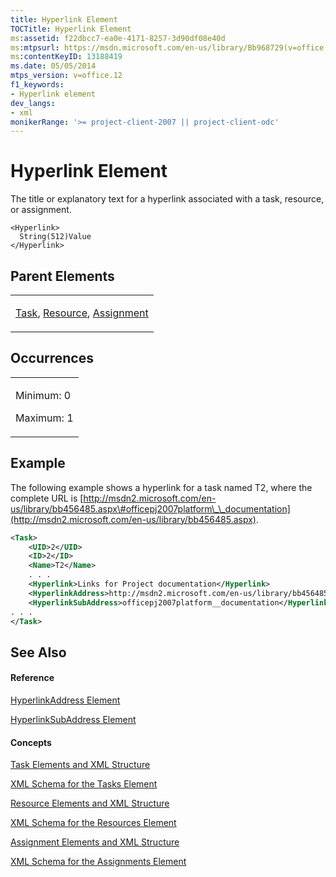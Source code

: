 ```yaml
---
title: Hyperlink Element
TOCTitle: Hyperlink Element
ms:assetid: f22dbcc7-ea0e-4171-8257-3d90df08e40d
ms:mtpsurl: https://msdn.microsoft.com/en-us/library/Bb968729(v=office.12)
ms:contentKeyID: 13188419
ms.date: 05/05/2014
mtps_version: v=office.12
f1_keywords:
- Hyperlink element
dev_langs:
- xml
monikerRange: '>= project-client-2007 || project-client-odc'
---
```


# Hyperlink Element




The title or explanatory text for a hyperlink associated with a task, resource, or assignment.

    <Hyperlink>
      String(512)Value
    </Hyperlink>

## Parent Elements

<table>
<colgroup>
<col style="width: 100%" />
</colgroup>
<tbody>
<tr class="odd">
<td><p><a href="bb968487(v=office.12).md">Task</a>, <a href="bb968715(v=office.12).md">Resource</a>, <a href="bb968611(v=office.12).md">Assignment</a></p></td>
</tr>
</tbody>
</table>

## Occurrences

<table>
<colgroup>
<col style="width: 100%" />
</colgroup>
<tbody>
<tr class="odd">
<td><p>Minimum: 0</p>
<p>Maximum: 1</p></td>
</tr>
</tbody>
</table>

## Example

The following example shows a hyperlink for a task named T2, where the complete URL is [http://msdn2.microsoft.com/en-us/library/bb456485.aspx\#officepj2007platform\_\_documentation](http://msdn2.microsoft.com/en-us/library/bb456485.aspx).

``` xml
<Task>
    <UID>2</UID>
    <ID>2</ID>
    <Name>T2</Name>
    . . .
    <Hyperlink>Links for Project documentation</Hyperlink>
    <HyperlinkAddress>http://msdn2.microsoft.com/en-us/library/bb456485.aspx</HyperlinkAddress>
    <HyperlinkSubAddress>officepj2007platform__documentation</HyperlinkSubAddress>
. . .
</Task>
```

## See Also

#### Reference

[HyperlinkAddress Element](hyperlinkaddress-element.md)

[HyperlinkSubAddress Element](hyperlinksubaddress-element.md)

#### Concepts

[Task Elements and XML Structure](task-elements-and-xml-structure.md)

[XML Schema for the Tasks Element](xml-schema-for-the-tasks-element.md)

[Resource Elements and XML Structure](resource-elements-and-xml-structure.md)

[XML Schema for the Resources Element](xml-schema-for-the-resources-element.md)

[Assignment Elements and XML Structure](assignment-elements-and-xml-structure.md)

[XML Schema for the Assignments Element](xml-schema-for-the-assignments-element.md)

